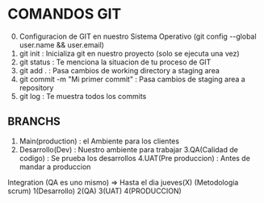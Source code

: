 # COMANDOS GIT

0. Configuracion de GIT en nuestro Sistema Operativo (git config --global user.name && user.email)
1. git init : Inicializa git en nuestro proyecto (solo se ejecuta una vez)
2. git status : Te menciona la situacion de tu proceso de GIT
3. git add . : Pasa cambios de working directory a staging area
4. git commit -m "Mi primer commit" : Pasa cambios de staging area a repository
5. git log : Te muestra todos los commits

## BRANCHS

1. Main(production) : el Ambiente para los clientes
2. Desarrollo(Dev) : Nuestro ambiente para trabajar
3.QA(Calidad de codigo) : Se prueba los desarrollos
4.UAT(Pre produccion) : Antes de mandar a produccion


Integration (QA es uno mismo) => Hasta el dia jueves(X) (Metodologia scrum)
1(Desarrollo) 2(QA) 3(UAT) 4(PRODUCCION)